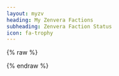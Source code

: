 ```yaml
---
layout: myzv
heading: My Zenvera Factions
subheading: Zenvera Faction Status
icon: fa-trophy
---
```

{% raw %}
<p id="factions"></p>
<script>$.get('https://my-zvx.rhcloud.com/factions.php', function( data ) { $( '#factions' ).html( data ); });</script>
{% endraw %}